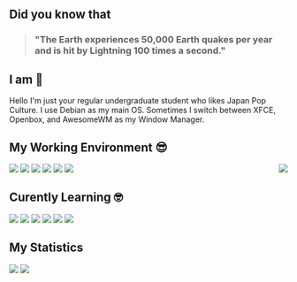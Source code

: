 ## Did you know that

<h3>
  <blockquote>
<!--START_SECTION:debris-->             
"The Earth experiences 50,000 Earth quakes per year and is hit by Lightning 100 times a second."
<!--END_SECTION:debris-->
  </blockquote>
</h3>

## I am 🤔

Hello I'm just your regular undergraduate student who likes Japan Pop Culture. I use Debian as my main OS. Sometimes I switch between XFCE, Openbox, and AwesomeWM as my Window Manager.

## My Working Environment 😎

<img src="https://webusstatic.yo-star.com/ark_us_web/assets/159229525944611258/d85060be4f7a4a4d1435b2812773ca30.png?x-oss-process=image/resize,w_170" align=right>

![](https://img.shields.io/badge/-Debian-informational?style=for-the-badge&logo=debian&logoColor=white&color=A81D33)
![](https://img.shields.io/badge/-ZSH-informational?style=for-the-badge&logo=gnu-bash&logoColor=white&color=C97E84)
![](https://img.shields.io/badge/-Neovim-informational?style=for-the-badge&logo=neovim&logoColor=white&color=57A143)
![](https://img.shields.io/badge/-Emacs-informational?style=for-the-badge&logo=gnu-emacs&logoColor=white&color=7F5AB6)
![](https://img.shields.io/badge/-XFCE-informational?style=for-the-badge&logo=xfce&logoColor=white&color=2284F2)
![](https://img.shields.io/badge/-AwesomeWM-informational?style=for-the-badge&logo=awesomewm&logoColor=white&color=535D6C)

## Curently Learning 🤓

[![](https://img.shields.io/badge/-Eleventy-informational?style=for-the-badge&logo=eleventy&logoColor=white&color=000000)](https://www.11ty.dev/)
[![](https://img.shields.io/badge/-Go-informational?style=for-the-badge&logo=go&logoColor=white&color=00ADD8)](https://golang.org/)
[![](https://img.shields.io/badge/-Gulp-informational?style=for-the-badge&logo=gulp&logoColor=white&color=CF4647)](https://gulpjs.com/)
[![](https://img.shields.io/badge/-Lua-informational?style=for-the-badge&logo=lua&logoColor=white&color=2C2D72)](http://www.lua.org/)
[![](https://img.shields.io/badge/-PostCSS-informational?style=for-the-badge&logo=postcss&logoColor=white&color=DD3A0A)](https://postcss.org/)
[![](https://img.shields.io/badge/-Tailwind-informational?style=for-the-badge&logo=tailwind-css&logoColor=white&color=38B2AC)](https://tailwindcss.com/)


## My Statistics

<img src="https://github-readme-stats.vercel.app/api?show_icons=true&hide=issues&username=ekickx"> <img src="https://github-readme-stats.vercel.app/api/top-langs/?layout=compact&username=ekickx">
